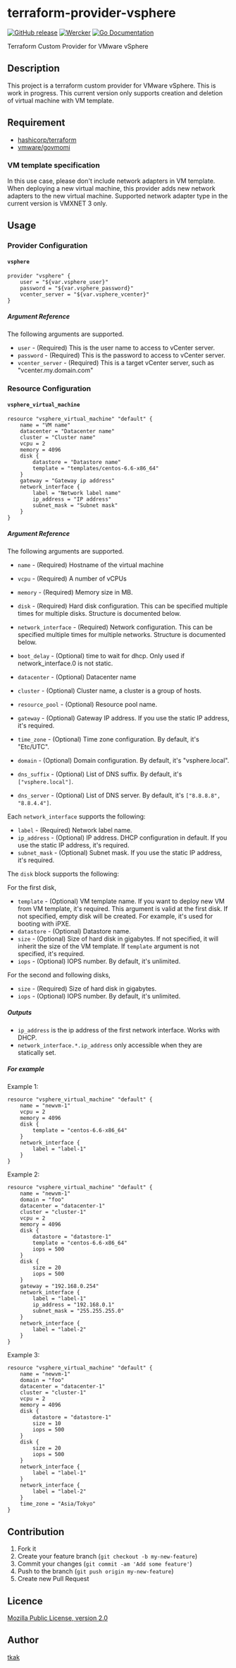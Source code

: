 terraform-provider-vsphere
==========================

[![GitHub release](http://img.shields.io/github/release/rakutentech/terraform-provider-vsphere.svg?style=flat-square)][release]
[![Wercker](http://img.shields.io/wercker/ci/54e197683e14329223213f6e.svg?style=flat-square)][wercker]
[![Go Documentation](http://img.shields.io/badge/go-documentation-blue.svg?style=flat-square)][godocs]

[release]: https://github.com/rakutentech/terraform-provider-vsphere/releases 
[wercker]: https://app.wercker.com/#applications/54e197683e14329223213f6e
[license]: https://github.com/tcnksm/ghr/blob/master/LICENSE
[godocs]: http://godoc.org/github.com/rakutentech/terraform-provider-vsphere

Terraform Custom Provider for VMware vSphere

## Description

This project is a terraform custom provider for VMware vSphere. This is work in
progress. This current version only supports creation and deletion of virtual
machine with VM template.

## Requirement

* [hashicorp/terraform](https://github.com/hashicorp/terraform)
* [vmware/govmomi](https://github.com/vmware/govmomi)

### VM template specification

In this use case, please don't include network adapters in VM template. When 
deploying a new virtual machine, this provider adds new network adapters to the
new virtual machine. Supported network adapter type in the current version is 
VMXNET 3 only.

## Usage

### Provider Configuration

#### `vsphere`

```
provider "vsphere" {
    user = "${var.vsphere_user}"
    password = "${var.vsphere_password}"
    vcenter_server = "${var.vsphere_vcenter}"
}
```

##### Argument Reference

The following arguments are supported.

* `user` - (Required) This is the user name to access to vCenter server.
* `password` - (Required) This is the password to access to vCenter server.
* `vcenter_server` - (Required) This is a target vCenter server, such as "vcenter.my.domain.com"

### Resource Configuration

#### `vsphere_virtual_machine`

```
resource "vsphere_virtual_machine" "default" {
    name = "VM name"
    datacenter = "Datacenter name"
    cluster = "Cluster name"
    vcpu = 2
    memory = 4096
    disk {
        datastore = "Datastore name"
        template = "templates/centos-6.6-x86_64"
    }
    gateway = "Gateway ip address"
    network_interface {
        label = "Network label name"
        ip_address = "IP address"
        subnet_mask = "Subnet mask"
    }
}
```

##### Argument Reference

The following arguments are supported.

* `name` - (Required) Hostname of the virtual machine
* `vcpu` - (Required) A number of vCPUs
* `memory` - (Required) Memory size in MB.
* `disk` - (Required) Hard disk configuration. This can be specified multiple times for multiple disks. Structure is documented below.
* `network_interface` - (Required) Network configuration. This can be specified multiple times for multiple networks. Structure is documented below.

* `boot_delay` - (Optional) time to wait for dhcp. Only used if network_interface.0 is not static.
* `datacenter` - (Optional) Datacenter name
* `cluster` - (Optional) Cluster name, a cluster is a group of hosts.
* `resource_pool` - (Optional) Resource pool name.
* `gateway` - (Optional) Gateway IP address. If you use the static IP address, it's required.
* `time_zone` - (Optional) Time zone configuration. By default, it's "Etc/UTC".
* `domain` - (Optional) Domain configuration. By default, it's "vsphere.local".
* `dns_suffix` - (Optional) List of DNS suffix. By default, it's `["vsphere.local"]`.
* `dns_server` - (Optional) List of DNS server. By default, it's `["8.8.8.8", "8.8.4.4"]`.

Each `network_interface` supports the following:

* `label` - (Required) Network label name.
* `ip_address` - (Optional) IP address. DHCP configuration in default. If you use the static IP address, it's required.
* `subnet_mask` - (Optional) Subnet mask. If you use the static IP address, it's required.

The `disk` block supports the following:

For the first disk,

* `template` - (Optional) VM template name. If you want to deploy new VM from VM template, it's required. This argument is valid at the first disk. If not specified, empty disk will be created. For example, it's used for booting with iPXE.
* `datastore` - (Optional) Datastore name.
* `size` - (Optional) Size of hard disk in gigabytes. If not specified, it will inherit the size of the VM template. If `template` argument is not specified, it's required.
* `iops` - (Optional) IOPS number. By default, it's unlimited.

For the second and following disks,

* `size` - (Required) Size of hard disk in gigabytes.
* `iops` - (Optional) IOPS number. By default, it's unlimited.

##### Outputs

* `ip_address` is the ip address of the first network interface. Works with DHCP.
* `network_interface.*.ip_address` only accessible when they are statically set.


##### For example

Example 1:

```
resource "vsphere_virtual_machine" "default" {
    name = "newvm-1"
    vcpu = 2
    memory = 4096
    disk {
        template = "centos-6.6-x86_64"
    }
    network_interface {
        label = "label-1"
    }
}
```

Example 2:

```
resource "vsphere_virtual_machine" "default" {
    name = "newvm-1"
    domain = "foo"
    datacenter = "datacenter-1"
    cluster = "cluster-1"
    vcpu = 2
    memory = 4096
    disk {
        datastore = "datastore-1"
        template = "centos-6.6-x86_64"
        iops = 500
    }
    disk {
        size = 20
        iops = 500
    }
    gateway = "192.168.0.254"
    network_interface {
        label = "label-1"
        ip_address = "192.168.0.1"
        subnet_mask = "255.255.255.0"
    }
    network_interface {
        label = "label-2"
    }
}
```

Example 3:

```
resource "vsphere_virtual_machine" "default" {
    name = "newvm-1"
    domain = "foo"
    datacenter = "datacenter-1"
    cluster = "cluster-1"
    vcpu = 2
    memory = 4096
    disk {
        datastore = "datastore-1"
        size = 10
        iops = 500
    }
    disk {
        size = 20
        iops = 500
    }
    network_interface {
        label = "label-1"
    }
    network_interface {
        label = "label-2"
    }
    time_zone = "Asia/Tokyo"
}
```


## Contribution

1. Fork it
2. Create your feature branch (`git checkout -b my-new-feature`)
3. Commit your changes (`git commit -am 'Add some feature'`)
4. Push to the branch (`git push origin my-new-feature`)
5. Create new Pull Request


## Licence

[Mozilla Public License, version 2.0](https://github.com/rakutentech/terraform-provider-vsphere/blob/master/LICENSE)

## Author

[tkak](https://github.com/tkak)

